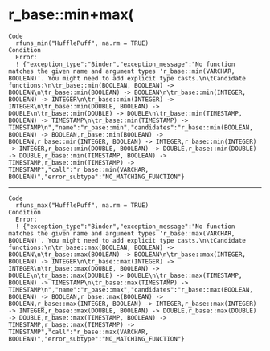 # r_base::min+max(<VARCHAR>

    Code
      rfuns_min("HufflePuff", na.rm = TRUE)
    Condition
      Error:
      ! {"exception_type":"Binder","exception_message":"No function matches the given name and argument types 'r_base::min(VARCHAR, BOOLEAN)'. You might need to add explicit type casts.\n\tCandidate functions:\n\tr_base::min(BOOLEAN, BOOLEAN) -> BOOLEAN\n\tr_base::min(BOOLEAN) -> BOOLEAN\n\tr_base::min(INTEGER, BOOLEAN) -> INTEGER\n\tr_base::min(INTEGER) -> INTEGER\n\tr_base::min(DOUBLE, BOOLEAN) -> DOUBLE\n\tr_base::min(DOUBLE) -> DOUBLE\n\tr_base::min(TIMESTAMP, BOOLEAN) -> TIMESTAMP\n\tr_base::min(TIMESTAMP) -> TIMESTAMP\n","name":"r_base::min","candidates":"r_base::min(BOOLEAN, BOOLEAN) -> BOOLEAN,r_base::min(BOOLEAN) -> BOOLEAN,r_base::min(INTEGER, BOOLEAN) -> INTEGER,r_base::min(INTEGER) -> INTEGER,r_base::min(DOUBLE, BOOLEAN) -> DOUBLE,r_base::min(DOUBLE) -> DOUBLE,r_base::min(TIMESTAMP, BOOLEAN) -> TIMESTAMP,r_base::min(TIMESTAMP) -> TIMESTAMP","call":"r_base::min(VARCHAR, BOOLEAN)","error_subtype":"NO_MATCHING_FUNCTION"}

---

    Code
      rfuns_max("HufflePuff", na.rm = TRUE)
    Condition
      Error:
      ! {"exception_type":"Binder","exception_message":"No function matches the given name and argument types 'r_base::max(VARCHAR, BOOLEAN)'. You might need to add explicit type casts.\n\tCandidate functions:\n\tr_base::max(BOOLEAN, BOOLEAN) -> BOOLEAN\n\tr_base::max(BOOLEAN) -> BOOLEAN\n\tr_base::max(INTEGER, BOOLEAN) -> INTEGER\n\tr_base::max(INTEGER) -> INTEGER\n\tr_base::max(DOUBLE, BOOLEAN) -> DOUBLE\n\tr_base::max(DOUBLE) -> DOUBLE\n\tr_base::max(TIMESTAMP, BOOLEAN) -> TIMESTAMP\n\tr_base::max(TIMESTAMP) -> TIMESTAMP\n","name":"r_base::max","candidates":"r_base::max(BOOLEAN, BOOLEAN) -> BOOLEAN,r_base::max(BOOLEAN) -> BOOLEAN,r_base::max(INTEGER, BOOLEAN) -> INTEGER,r_base::max(INTEGER) -> INTEGER,r_base::max(DOUBLE, BOOLEAN) -> DOUBLE,r_base::max(DOUBLE) -> DOUBLE,r_base::max(TIMESTAMP, BOOLEAN) -> TIMESTAMP,r_base::max(TIMESTAMP) -> TIMESTAMP","call":"r_base::max(VARCHAR, BOOLEAN)","error_subtype":"NO_MATCHING_FUNCTION"}

